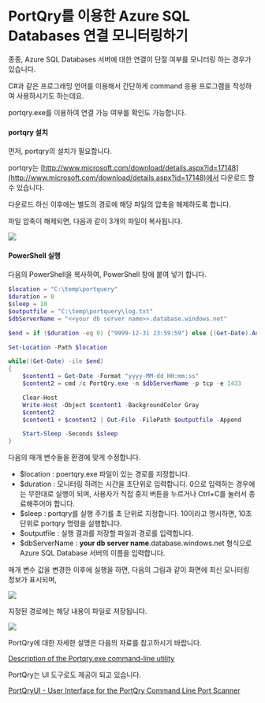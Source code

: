 # PortQry를 이용한 Azure SQL Databases 연결 모니터링하기

종종, Azure SQL Databases 서버에 대한 연결이 단절 여부를 모니터링 하는 경우가 있습니다.

C#과 같은 프로그래밍 언어를 이용해서 간단하게 command 응용 프로그램을 작성하여 사용하시기도 하는데요.

portqry.exe를 이용하여 연결 가능 여부를 확인도 가능합니다.

#### portqry 설치

먼저, portqry의 설치가 필요합니다.

portqry는 [http://www.microsoft.com/download/details.aspx?id=17148](http://www.microsoft.com/download/details.aspx?id=17148)에서 다운로드 할 수 있습니다.

다운로드 하신 이후에는 별도의 경로에 해당 파일의 압축을 해제하도록 합니다.

파일 압축이 해제되면, 다음과 같이 3개의 파일이 복사됩니다.

![](https://jyseongfileshare.blob.core.windows.net/images/portqry-01.png)

#### PowerShell 실행

다음의 PowerShell을 복사하여, PowerShell 창에 붙여 넣기 합니다.

```PowerShell
$location = "C:\temp\portquery"
$duration = 0
$sleep = 10
$outputfile = "C:\temp\portquery\log.txt"
$dbServerName = "<<your db server name>>.database.windows.net"

$end = if ($duration -eq 0) {"9999-12-31 23:59:59"} else {(Get-Date).AddSeconds($duration)}

Set-Location -Path $location

while((Get-Date) -ile $end)
{
    $content1 = Get-Date -Format "yyyy-MM-dd HH:mm:ss" 
    $content2 = cmd /c PortQry.exe -n $dbServerName -p tcp -e 1433 

    Clear-Host
    Write-Host -Object $content1 -BackgroundColor Gray
    $content2 
    $content1 + $content2 | Out-File -FilePath $outputfile -Append

    Start-Sleep -Seconds $sleep
}
```

 다음의 매개 변수들을 환경에 맞게 수정합니다.

* $location : poertqry.exe 파일이 있는 경로를 지정합니다.
* $duration : 모니터링 하려는 시간을 초단위로 입력합니다. 0으로 입력하는 경우에는 무한대로 실행이 되며, 사용자가 직접 중지 버튼을 누르거나 Ctrl+C를 눌러서 종료해주어야 합니다.
* $sleep : portqry를 실행 주기를 초 단위로 지정합니다. 10이라고 명시하면, 10초 단위로 portqry 명령을 실행합니다.
* $outputfile : 실행 결과를 저장할 파일과 경로를 입력합니다.
* $dbServerName : __your db server name__.database.windows.net 형식으로 Azure SQL Database 서버의 이름을 입력합니다.

매개 변수 값을 변경한 이후에 실행을 하면, 다음의 그림과 같이 화면에 최신 모니터링 정보가 표시되며, 

![](https://jyseongfileshare.blob.core.windows.net/images/portqry-02.png)

지정된 경로에는 해당 내용이 파일로 저장됩니다.

![](https://jyseongfileshare.blob.core.windows.net/images/portqry-03.png)

PortQry에 대한 자세한 설명은 다음의 자료를 참고하시기 바랍니다.

[Description of the Portqry.exe command-line utility ](https://support.microsoft.com/en-us/kb/310099)

PortQry는 UI 도구로도 제공이 되고 있습니다.

[PortQryUI - User Interface for the PortQry Command Line Port Scanner](https://www.microsoft.com/en-us/download/details.aspx?id=24009)